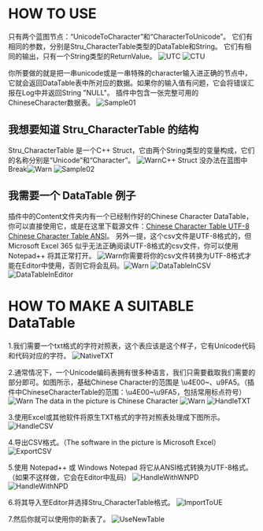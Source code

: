 # HOW TO USE
只有两个蓝图节点：“UnicodeToCharacter”和“CharacterToUnicode”。
它们有相同的参数，分别是Stru_CharacterTable类型的DataTable和String。
它们有相同的输出，只有一个String类型的ReturnValue。
![UTC](Resource/UnicodeToCharacter.png)
![CTU](Resource/CharacterToUnicode.png)

你所要做的就是把一串unicode或是一串特殊的character输入进正确的节点中，它就会返回DataTable表中所对应的数据。如果你的输入值有问题，它会将错误汇报在Log中并返回String "NULL"。
插件中包含一张完整可用的ChineseCharacter数据表。
![Sample01](Resource/Sample01.png)

## 我想要知道 Stru_CharacterTable 的结构
Stru_CharacterTable 是一个C++ Struct，它由两个String类型的变量构成，它们的名称分别是“Unicode”和“Character”。 
![Warn](Resource/Warn.png)C++ Struct 没办法在蓝图中Break![Warn](Resource/Warn.png)
![Sample02](Resource/Sample_Stru.png)

## 我需要一个 DataTable 例子
插件中的Content文件夹内有一个已经制作好的Chinese Character DataTable，你可以直接使用它，或是在这里下载源文件：[Chinese Character Table UTF-8](Resource/ChineseCharacterTable_UTF8.csv) [Chinese Character Table ANSI](Resource/ChineseCharacterTable_ANSI.csv)。
另外一提，这个csv文件是UTF-8格式的，但 Microsoft Excel 365 似乎无法正确阅读UTF-8格式的csv文件，你可以使用 Notepad++ 将其正常打开。
![Warn](Resource/Warn.png)你需要将你的csv文件转换为UTF-8格式才能在Editor中使用，否则它将会乱码。![Warn](Resource/Warn.png)
![DataTableInCSV](Resource/Sample_DataTable_CSV.png)
![DataTableInEditor](Resource/Sample_DataTable.png)

# HOW TO MAKE A SUITABLE DataTable
1.我们需要一个txt格式的字符对照表，这个表应该是这个样子，它有Unicode代码和代码对应的字符。
![NativeTXT](Resource/NativeTXT.png)

2.通常情况下，一个Unicode编码表拥有很多种语言，我们只需要截取我们需要的部分即可。如图所示，基础Chinese Character的范围是 \u4E00~、u9FA5。（插件中ChineseCharacterTable的范围：\u4E00~\u9FA5，包括常用标点符号）
![Warn](Resource/Warn.png) The data in the picture is Chinese Character ![Warn](Resource/Warn.png)
![HandleTXT](Resource/HandleTXT.png)

3.使用Excel或其他软件将原生TXT格式的字符对照表处理成下图所示。
![HandleCSV](Resource/HandleCSV.png)

4.导出CSV格式。（The software in the picture is Microsoft Excel）
![ExportCSV](Resource/ExportCSV.png)

5.使用 Notepad++ 或 Windows Notepad 将它从ANSI格式转换为UTF-8格式。（如果不这样做，它会在Editor中乱码）
![HandleWithWNPD](Resource/HandleWithWNPD.png)
![HandleWithNPD](Resource/HandleWithNPD.png)

6.将其导入至Editor并选择Stru_CharacterTable格式。
![ImportToUE](Resource/ImportToUE.png)

7.然后你就可以使用你的新表了。
![UseNewTable](Resource/UseNewTable.png)